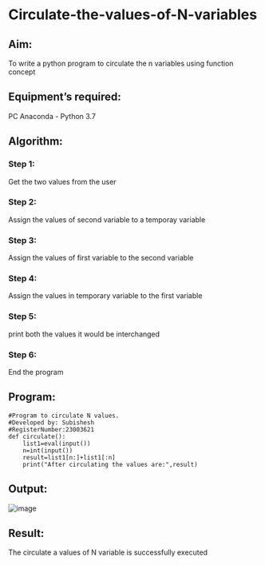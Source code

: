 # Circulate-the-values-of-N-variables
## Aim:
To write a python program to circulate the n variables using function concept
## Equipment’s required:
PC
Anaconda - Python 3.7
## Algorithm: 
### Step 1:
Get the two values from the user 
### Step 2: 
Assign the values of second variable to a temporay variable
### Step 3: 
Assign the values of first variable to the second variable
### Step 4:
Assign the values in temporary variable to the first variable
### Step 5: 
print both the values it would be interchanged
### Step 6: 
End the program
## Program:
```
#Program to circulate N values.
#Developed by: Subishesh
#RegisterNumber:23003621
def circulate():
    list1=eval(input())
    n=int(input())
    result=list1[n:]+list1[:n]
    print("After circulating the values are:",result)
```

## Output:
![image](https://github.com/Loveboysubi/Circulate-the-values-of-N-variables/assets/138970879/7233973e-d9fd-4832-b785-1ff9aee06877)


## Result:
The circulate a values of N variable is successfully executed
